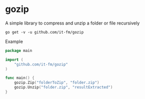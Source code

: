 # gozip
A simple library to compress and unzip a folder or file recursively

```
go get -v -u github.com/it-fm/gozip
```

Example

```go
package main

import (
	"github.com/it-fm/gozip"
)

func main() {
    gozip.Zip("folderToZip", "folder.zip")
    gozip.Unzip("folder.zip", "resultExtracted")
}
